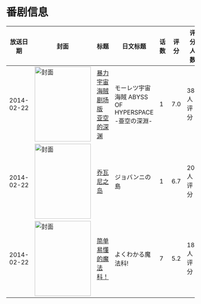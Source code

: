 # 番剧信息

|放送日期|封面|标题|日文标题|话数|评分|评分人数|
|---|---|---|---|---|---|---|
|2014-02-22|<img src="https://lain.bgm.tv/pic/cover/c/8e/09/50900_smL5W.jpg" alt="封面" style="width:150px;height:200px;object-fit:cover;">|[暴力宇宙海贼 剧场版 亚空的深渊](https://bangumi.tv/subject/50900)|モーレツ宇宙海賊 ABYSS OF HYPERSPACE -亜空の深淵-|1|7.0|383人评分|
|2014-02-22|<img src="https://lain.bgm.tv/pic/cover/c/ff/5f/83295_aNOOl.jpg" alt="封面" style="width:150px;height:200px;object-fit:cover;">|[乔瓦尼之岛](https://bangumi.tv/subject/83295)|ジョバンニの島|1|6.7|209人评分|
|2014-02-22|<img src="https://lain.bgm.tv/pic/cover/c/24/4d/97825_k4O4g.jpg" alt="封面" style="width:150px;height:200px;object-fit:cover;">|[简单易懂的魔法科！](https://bangumi.tv/subject/97825)|よくわかる魔法科!|7|5.2|184人评分|
